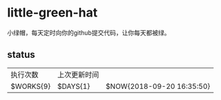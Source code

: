 # little-green-hat
小绿帽，每天定时向你的github提交代码，让你每天都被绿。

## status

<table>
  <tr>
    <td>执行次数</td>
    <td工作天数</td>
    <td>上次更新时间</td>
  </tr>  
  <tr>
    <td>$WORKS{9}</td>
    <td>$DAYS{1}</td>
    <td>$NOW{2018-09-20 16:35:50}</td>
  </tr> 
</table>  


